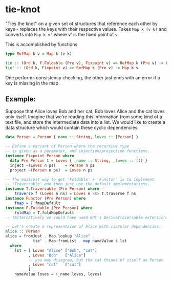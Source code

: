 tie-knot
========

"Ties the knot" on a given set of structures that reference each other by keys - replaces the keys with their respective values.
Takes `Map k (v k)` and converts into `Map k v'` where v' is the fixed point of `v`.

This is accomplished by functions
```haskell
type RefMap k v = Map k (v k)

tie :: (Ord k, F.Foldable (Pre v), Fixpoint v) => RefMap k (Pre v) -> Either (TieError k) (Map k v)
tie' :: (Ord k, Fixpoint v) => RefMap k (Pre v) -> Map k v
```
One performs consistency checking, the other just ends with an error if a key is missing in the map.

Example:
--------

Suppose that Alice loves Bob and her cat, Bob loves Alice and the cat loves only itself. Imagine that we're reading this information from some kind of a text file, and store the intermediate data into a list. We would like to create a data structure which would contain these cyclic dependencies:

```haskell
data Person = Person { name :: String, loves :: [Person] }

-- Define a variant of Person where the recursive type
-- is given as a parameter, and injection/projection functions.
instance Fixpoint Person where
  data Pre Person t = Loves { _name :: String, _loves :: [t] }
  inject ~(Loves n ps)    = Person n ps
  project ~(Person n ps)  = Loves n ps

-- The easisest way to get 'Foldable' + 'Functor' is to implement
-- 'Traversable' and then just use the default implementations.
instance T.Traversable (Pre Person) where
    traverse f (Loves n ns) = Loves n <$> T.traverse f ns
instance Functor (Pre Person) where
    fmap = T.fmapDefault
instance F.Foldable (Pre Person) where
    foldMap = T.foldMapDefault
-- (Alternatively we could have used GHC's DeriveTraversable extension.)

-- Let's create a representaion of Alice with cicrular dependencies:
alice :: Person
alice = fromJust . Map.lookup "Alice" . 
            tie' . Map.fromList . map nameValue $ lst
  where
    lst = [ Loves "Alice" ["Bob", "cat"]
          , Loves "Bob"   ["Alice"]
          -- you may disagree, but the cat thinks of itself as Person
          , Loves "cat"   ["cat"]
          ]
    nameValue loves = (_name loves, loves)
```
